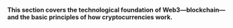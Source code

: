**This section covers the technological foundation of Web3—blockchain—and the basic principles of how cryptocurrencies work.**
